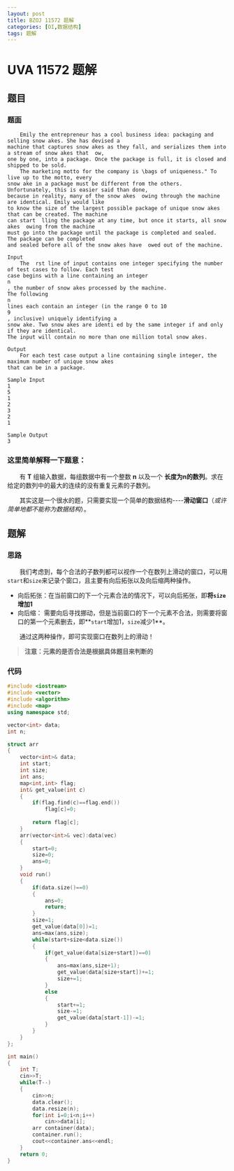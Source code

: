 ```yaml
---
layout: post
title: BZOJ 11572 题解
categories: [OI,数据结构]
tags: 题解
---
```


# UVA 11572 题解

## 题目

### 题面
```
	Emily the entrepreneur has a cool business idea: packaging and selling snow akes. She has devised a
machine that captures snow akes as they fall, and serializes them into a stream of snow akes that  ow,
one by one, into a package. Once the package is full, it is closed and shipped to be sold.
	The marketing motto for the company is \bags of uniqueness." To live up to the motto, every
snow ake in a package must be different from the others. Unfortunately, this is easier said than done,
because in reality, many of the snow akes  owing through the machine are identical. Emily would like
to know the size of the largest possible package of unique snow akes that can be created. The machine
can start  lling the package at any time, but once it starts, all snow akes  owing from the machine
must go into the package until the package is completed and sealed. The package can be completed
and sealed before all of the snow akes have  owed out of the machine.

Input
	The  rst line of input contains one integer specifying the number of test cases to follow. Each test
case begins with a line containing an integer
n
, the number of snow akes processed by the machine.
The following
n
lines each contain an integer (in the range 0 to 10
9
, inclusive) uniquely identifying a
snow ake. Two snow akes are identi ed by the same integer if and only if they are identical.
The input will contain no more than one million total snow akes.

Output
	For each test case output a line containing single integer, the maximum number of unique snow akes
that can be in a package.

Sample Input
1
5
1
2
3
2
1

Sample Output
3
```

### 这里简单解释一下题意：
  
&emsp;&emsp;有 **T** 组输入数据，每组数据中有一个整数 **n** 以及一个 **长度为n的数列**。求在给定的数列中的最大的连续的没有重复元素的子数列。

&emsp;&emsp;其实这是一个很水的题，只需要实现一个简单的数据结构----**滑动窗口**（*或许简单地都不能称为数据结构*）。 

## 题解 

### 思路
&emsp;&emsp;我们考虑到，每个合法的子数列都可以视作一个在数列上滑动的窗口，可以用`start`和`size`来记录个窗口，且主要有向后拓张以及向后缩两种操作。  

* 向后拓张：在当前窗口的下一个元素合法的情况下，可以向后拓张，即**将`size`增加1**
* 向后缩： 需要向后寻找挪动，但是当前窗口的下一个元素不合法，则需要将窗口的第一个元素删去，即**`start`增加1，`size`减少1**。

&emsp;&emsp;通过这两种操作，即可实现窗口在数列上的滑动！

> **注意：元素的是否合法是根据具体题目来判断的**

### 代码

```c++
#include <iostream>
#include <vector>
#include <algorithm>
#include <map>
using namespace std;

vector<int> data;
int n;

struct arr
{
	vector<int>& data;
	int start;
	int size;
	int ans;
	map<int,int> flag;
	int& get_value(int c)
	{
		if(flag.find(c)==flag.end())
			flag[c]=0;
		
		return flag[c];
	}
	arr(vector<int>& vec):data(vec)
	{
		start=0;
		size=0;
		ans=0;
	}
	void run()
	{
		if(data.size()==0)
		{
			ans=0;
			return;
		}
		size=1;
		get_value(data[0])=1;
		ans=max(ans,size);
		while(start+size<data.size())
		{
			if(get_value(data[size+start])==0)
			{
				ans=max(ans,size+1);
				get_value(data[size+start])+=1;
				size+=1;
			}
			else
			{
				start+=1;
				size-=1;
				get_value(data[start-1])-=1;
			}
		}
	}
};

int main()
{
	int T;
	cin>>T;
	while(T--)
	{
		cin>>n;
		data.clear();
		data.resize(n);
		for(int i=0;i<n;i++)
			cin>>data[i];
		arr container(data);
		container.run();
		cout<<container.ans<<endl;
	}
	return 0;
}
```